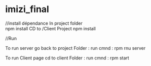 # imizi_final
//install dépendance
 In project folder       
        npm install
 CD to /Client Project 
        npm install
    
//Run

 To run server 
    go back to project Folder :
            run cmnd : rpm rnu server


 To run Client page
    cd to client Folder :
            run cmnd : rpm start
